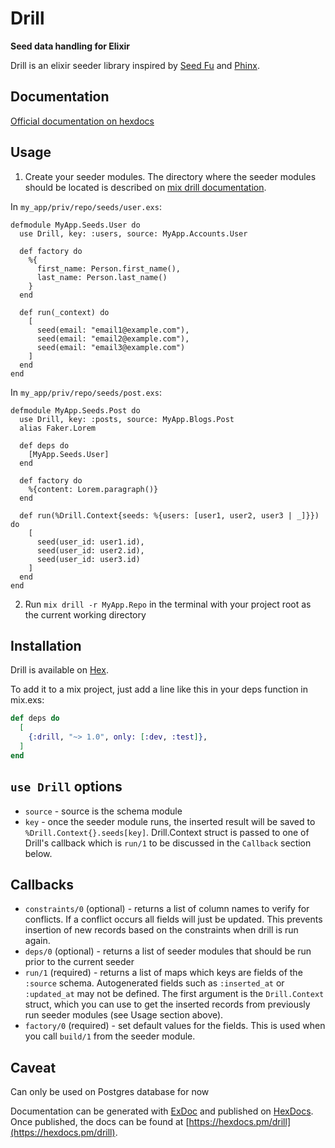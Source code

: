 # Drill

**Seed data handling for Elixir**

Drill is an elixir seeder library inspired by [Seed Fu](https://github.com/mbleigh/seed-fu) and [Phinx](https://github.com/cakephp/phinx).

## Documentation

[Official documentation on hexdocs](https://hexdocs.pm/drill/api-reference.html)

## Usage

1. Create your seeder modules. The directory where the seeder modules should be located
   is described on [mix drill documentation](https://hexdocs.pm/drill/Mix.Tasks.Drill.html).

In `my_app/priv/repo/seeds/user.exs`:

```
defmodule MyApp.Seeds.User do
  use Drill, key: :users, source: MyApp.Accounts.User

  def factory do
    %{
      first_name: Person.first_name(),
      last_name: Person.last_name()
    }
  end

  def run(_context) do
    [
      seed(email: "email1@example.com"),
      seed(email: "email2@example.com"),
      seed(email: "email3@example.com")
    ]
  end
end
```

In `my_app/priv/repo/seeds/post.exs`:

```
defmodule MyApp.Seeds.Post do
  use Drill, key: :posts, source: MyApp.Blogs.Post
  alias Faker.Lorem

  def deps do
    [MyApp.Seeds.User]
  end

  def factory do
    %{content: Lorem.paragraph()}
  end

  def run(%Drill.Context{seeds: %{users: [user1, user2, user3 | _]}}) do
    [
      seed(user_id: user1.id),
      seed(user_id: user2.id),
      seed(user_id: user3.id)
    ]
  end
end
```

2. Run `mix drill -r MyApp.Repo` in the terminal with your project root as the current working directory

## Installation

Drill is available on [Hex](https://hex.pm/packages/drill).

To add it to a mix project, just add a line like this in your deps function in mix.exs:

```elixir
def deps do
  [
    {:drill, "~> 1.0", only: [:dev, :test]},
  ]
end
```

## `use Drill` options

- `source` - source is the schema module
- `key` - once the seeder module runs, the inserted result will be saved to `%Drill.Context{}.seeds[key]`.
  Drill.Context struct is passed to one of Drill's callback which is `run/1` to be discussed in the `Callback`
  section below.

## Callbacks

- `constraints/0` (optional) - returns a list of column names to verify for conflicts. If a conflict occurs all fields will
  just be updated. This prevents insertion of new records based on the constraints when drill is run again.
- `deps/0` (optional) - returns a list of seeder modules that should be run prior to the current seeder
- `run/1` (required) - returns a list of maps which keys are fields of the `:source` schema. Autogenerated fields
  such as `:inserted_at` or `:updated_at` may not be defined. The first argument is the `Drill.Context` struct, which
  you can use to get the inserted records from previously run seeder modules (see Usage section above).
- `factory/0` (required) - set default values for the fields. This is used when you call `build/1` from the seeder module.

## Caveat

Can only be used on Postgres database for now

Documentation can be generated with [ExDoc](https://github.com/elixir-lang/ex_doc)
and published on [HexDocs](https://hexdocs.pm). Once published, the docs can
be found at [https://hexdocs.pm/drill](https://hexdocs.pm/drill).
